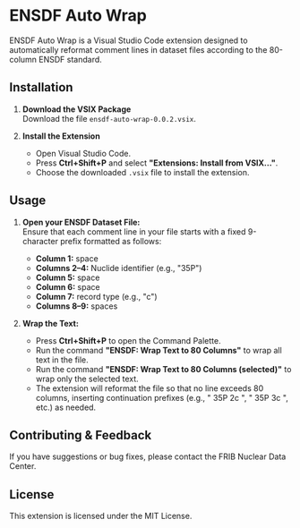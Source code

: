 # ENSDF Auto Wrap

ENSDF Auto Wrap is a Visual Studio Code extension designed to automatically reformat comment lines in dataset files according to the 80-column ENSDF standard.


## Installation

1. **Download the VSIX Package**  
   Download the file `ensdf-auto-wrap-0.0.2.vsix`.

2. **Install the Extension**  
   - Open Visual Studio Code.
   - Press **Ctrl+Shift+P** and select **"Extensions: Install from VSIX…"**.
   - Choose the downloaded `.vsix` file to install the extension.

## Usage

1. **Open your ENSDF Dataset File:**  
   Ensure that each comment line in your file starts with a fixed 9-character prefix formatted as follows:
   - **Column 1:** space  
   - **Columns 2–4:** Nuclide identifier (e.g., "35P")  
   - **Column 5:** space  
   - **Column 6:** space  
   - **Column 7:** record type (e.g., "c")  
   - **Columns 8–9:** spaces

2. **Wrap the Text:**  
   - Press **Ctrl+Shift+P** to open the Command Palette.
   - Run the command **"ENSDF: Wrap Text to 80 Columns"** to wrap all text in the file.
   - Run the command **"ENSDF: Wrap Text to 80 Columns (selected)"** to wrap only the selected text.
   - The extension will reformat the file so that no line exceeds 80 columns, inserting continuation prefixes (e.g., " 35P 2c  ", " 35P 3c  ", etc.) as needed.

## Contributing & Feedback

If you have suggestions or bug fixes, please contact the FRIB Nuclear Data Center.

## License

This extension is licensed under the MIT License.
